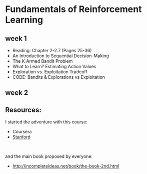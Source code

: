 # Fundamentals of Reinforcement Learning

## week 1
- Reading: Chapter 2-2.7 (Pages 25-36) 
- An Introduction to Sequential Decision-Making
- The K-Armed Bandit Problem
- What to Learn? Estimating Action Values
- Exploration vs. Exploitation Tradeoff
- CODE: Bandits & Explorations vs Exploitation
 
## week 2


## Resources:
I started the adventure with this course:
- Coursera
- [Stanford](http://web.stanford.edu/class/cme241/) 
<br>

and the main book proposed by everyone:

- http://incompleteideas.net/book/the-book-2nd.html

